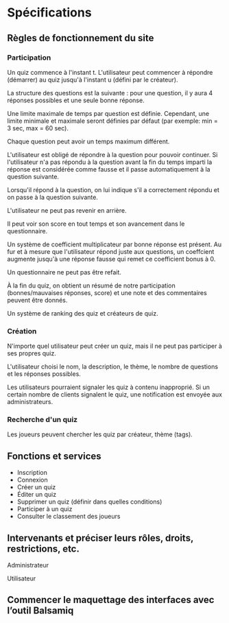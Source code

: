 # Spécifications

## Règles de fonctionnement du site

### Participation

Un quiz commence à l'instant t. L'utilisateur peut commencer à répondre (démarrer) au quiz jusqu'à l'instant u (défini par le créateur).

La structure des questions est la suivante : pour une question, il y aura 4 réponses possibles et une seule bonne réponse.

Une limite maximale de temps par question est définie. Cependant, une limite minimale et maximale seront définies par défaut (par exemple: min = 3 sec, max = 60 sec).

Chaque question peut avoir un temps maximum différent.

L'utilisateur est obligé de répondre à la question pour pouvoir continuer.
Si l'utilisateur n'a pas répondu à la question avant la fin du temps imparti la réponse est considérée comme fausse et il passe automatiquement à la question suivante.

Lorsqu'il répond à la question, on lui indique s'il a correctement répondu et on passe à la question suivante.

L'utilisateur ne peut pas revenir en arrière.

Il peut voir son score en tout temps et son avancement dans le questionnaire.

Un système de coefficient multiplicateur par bonne réponse est présent. Au fur et à mesure que l'utilisateur répond juste aux questions, un coeffcient augmente jusqu'à une réponse fausse qui remet ce coefficient bonus à 0.

Un questionnaire ne peut pas être refait.

À la fin du quiz, on obtient un résumé de notre participation (bonnes/mauvaises réponses, score) et une note et des commentaires peuvent être donnés.

Un système de ranking des quiz et créateurs de quiz.

### Création

N'importe quel utilisateur peut créer un quiz, mais il ne peut pas participer à ses propres quiz.

L'utilisateur choisi le nom, la description, le thème, le nombre de questions et les réponses possibles.

Les utilisateurs pourraient signaler les quiz à contenu inapproprié. Si un certain nombre de clients signalent le quiz, une notification est envoyée aux administrateurs.

### Recherche d'un quiz

Les joueurs peuvent chercher les quiz par créateur, thème (tags).


## Fonctions et services

- Inscription
- Connexion
- Créer un quiz
- Éditer un quiz
- Supprimer un quiz (définir dans quelles conditions)
- Participer à un quiz
- Consulter le classement des joueurs

## Intervenants et préciser leurs rôles, droits, restrictions, etc.

Administrateur

Utilisateur

## Commencer le maquettage des interfaces avec l’outil Balsamiq

